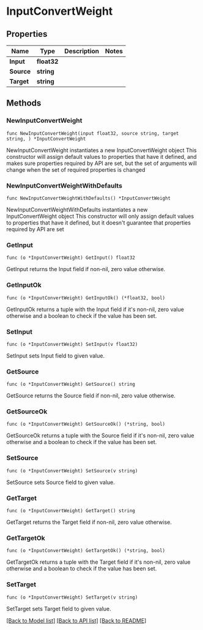 # InputConvertWeight

## Properties

Name | Type | Description | Notes
------------ | ------------- | ------------- | -------------
**Input** | **float32** |  | 
**Source** | **string** |  | 
**Target** | **string** |  | 

## Methods

### NewInputConvertWeight

`func NewInputConvertWeight(input float32, source string, target string, ) *InputConvertWeight`

NewInputConvertWeight instantiates a new InputConvertWeight object
This constructor will assign default values to properties that have it defined,
and makes sure properties required by API are set, but the set of arguments
will change when the set of required properties is changed

### NewInputConvertWeightWithDefaults

`func NewInputConvertWeightWithDefaults() *InputConvertWeight`

NewInputConvertWeightWithDefaults instantiates a new InputConvertWeight object
This constructor will only assign default values to properties that have it defined,
but it doesn't guarantee that properties required by API are set

### GetInput

`func (o *InputConvertWeight) GetInput() float32`

GetInput returns the Input field if non-nil, zero value otherwise.

### GetInputOk

`func (o *InputConvertWeight) GetInputOk() (*float32, bool)`

GetInputOk returns a tuple with the Input field if it's non-nil, zero value otherwise
and a boolean to check if the value has been set.

### SetInput

`func (o *InputConvertWeight) SetInput(v float32)`

SetInput sets Input field to given value.


### GetSource

`func (o *InputConvertWeight) GetSource() string`

GetSource returns the Source field if non-nil, zero value otherwise.

### GetSourceOk

`func (o *InputConvertWeight) GetSourceOk() (*string, bool)`

GetSourceOk returns a tuple with the Source field if it's non-nil, zero value otherwise
and a boolean to check if the value has been set.

### SetSource

`func (o *InputConvertWeight) SetSource(v string)`

SetSource sets Source field to given value.


### GetTarget

`func (o *InputConvertWeight) GetTarget() string`

GetTarget returns the Target field if non-nil, zero value otherwise.

### GetTargetOk

`func (o *InputConvertWeight) GetTargetOk() (*string, bool)`

GetTargetOk returns a tuple with the Target field if it's non-nil, zero value otherwise
and a boolean to check if the value has been set.

### SetTarget

`func (o *InputConvertWeight) SetTarget(v string)`

SetTarget sets Target field to given value.



[[Back to Model list]](../README.md#documentation-for-models) [[Back to API list]](../README.md#documentation-for-api-endpoints) [[Back to README]](../README.md)


